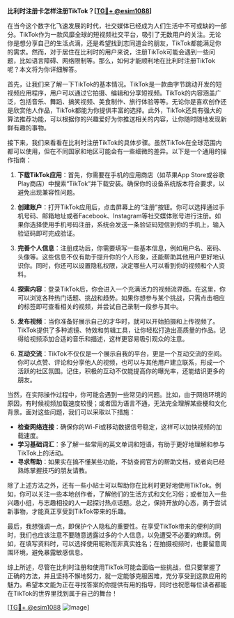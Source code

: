 **比利时注册卡怎样注册TikTok？[[TG💪+ @esim1088](https://t.me/s/esim1088)]**

在当今这个数字化飞速发展的时代，社交媒体已经成为人们生活中不可或缺的一部分。TikTok作为一款风靡全球的短视频社交平台，吸引了无数用户的关注。无论你是想分享自己的生活点滴，还是希望找到志同道合的朋友，TikTok都能满足你的需求。然而，对于居住在比利时的用户来说，注册TikTok可能会遇到一些问题，比如语言障碍、网络限制等。那么，如何才能顺利地在比利时注册TikTok呢？本文将为你详细解答。

首先，让我们来了解一下TikTok的基本情况。TikTok是一款由字节跳动开发的短视频应用程序，用户可以通过它拍摄、编辑和分享短视频。TikTok的内容涵盖广泛，包括音乐、舞蹈、搞笑视频、美食制作、旅行体验等等。无论你是喜欢创作还是欣赏他人作品，TikTok都能为你提供丰富的选择。此外，TikTok还具有强大的算法推荐功能，可以根据你的兴趣爱好为你推送相关的内容，让你随时随地发现新鲜有趣的事物。

接下来，我们来看看在比利时注册TikTok的具体步骤。虽然TikTok在全球范围内都可以使用，但在不同国家和地区可能会有一些细微的差异。以下是一个通用的操作指南：

1. **下载TikTok应用**：首先，你需要在手机的应用商店（如苹果App Store或谷歌Play商店）中搜索“TikTok”并下载安装。确保你的设备系统版本符合要求，以避免出现兼容性问题。

2. **创建账户**：打开TikTok应用后，点击屏幕上的“注册”按钮。你可以选择通过手机号码、邮箱地址或者Facebook、Instagram等社交媒体账号进行注册。如果你选择使用手机号码注册，系统会发送一条验证码短信到你的手机上，输入验证码即可完成验证。

3. **完善个人信息**：注册成功后，你需要填写一些基本信息，例如用户名、密码、头像等。这些信息不仅有助于提升你的个人形象，还能帮助其他用户更好地认识你。同时，你还可以设置隐私权限，决定哪些人可以看到你的视频和个人资料。

4. **探索内容**：登录TikTok后，你会进入一个充满活力的视频流界面。在这里，你可以浏览各种热门话题、挑战和趋势。如果你想参与某个挑战，只需点击相应的标签即可查看相关的视频，并尝试自己录制一段参与其中。

5. **发布视频**：当你准备好展示自己的才华时，就可以开始拍摄和上传视频了。TikTok提供了多种滤镜、特效和剪辑工具，让你轻松打造出高质量的作品。记得给视频添加合适的音乐和描述，这样更容易吸引观众的注意。

6. **互动交流**：TikTok不仅仅是一个展示自我的平台，更是一个互动交流的空间。你可以点赞、评论和分享他人的视频，也可以与其他用户建立联系，形成一个活跃的社区氛围。记住，积极的互动不仅能提高你的曝光率，还能结识更多的朋友。

当然，在实际操作过程中，你可能会遇到一些常见的问题。比如，由于网络环境的原因，有时候视频加载速度较慢；或者因为语言不通，无法完全理解某些梗和文化背景。面对这些问题，我们可以采取以下措施：

- **检查网络连接**：确保你的Wi-Fi或移动数据信号稳定，这样可以加快视频的加载速度。
- **学习基础词汇**：多了解一些常用的英文单词和短语，有助于更好地理解和参与TikTok上的活动。
- **寻求帮助**：如果实在搞不懂某些功能，不妨查阅官方的帮助文档，或者向已经熟练掌握技巧的朋友请教。

除了上述方法之外，还有一些小贴士可以帮助你在比利时更好地使用TikTok。例如，你可以关注一些本地创作者，了解他们的生活方式和文化习俗；或者加入一些兴趣小组，与志趣相投的人一起探讨热点话题。总之，保持开放的心态，勇于尝试新事物，才能真正享受到TikTok带来的乐趣。

最后，我想强调一点，即保护个人隐私的重要性。在享受TikTok带来的便利的同时，我们也应该注意不要随意透露过多的个人信息，以免遭受不必要的麻烦。例如，在填写资料时，可以选择使用昵称而非真实姓名；在拍摄视频时，也要留意周围环境，避免暴露敏感信息。

综上所述，尽管在比利时注册和使用TikTok可能会面临一些挑战，但只要掌握了正确的方法，并且坚持不懈地努力，就一定能够克服困难，充分享受到这款应用的魅力。希望本文能为正在寻找答案的你提供有用的指导，同时也祝愿每位读者都能在TikTok的世界里找到属于自己的舞台！

[[TG💪+ @esim1088](https://t.me/s/esim1088) ![Image](https://i.postimg.cc/4NQfJmqS/Snipaste-2025-05-13-00-14-12.png)]